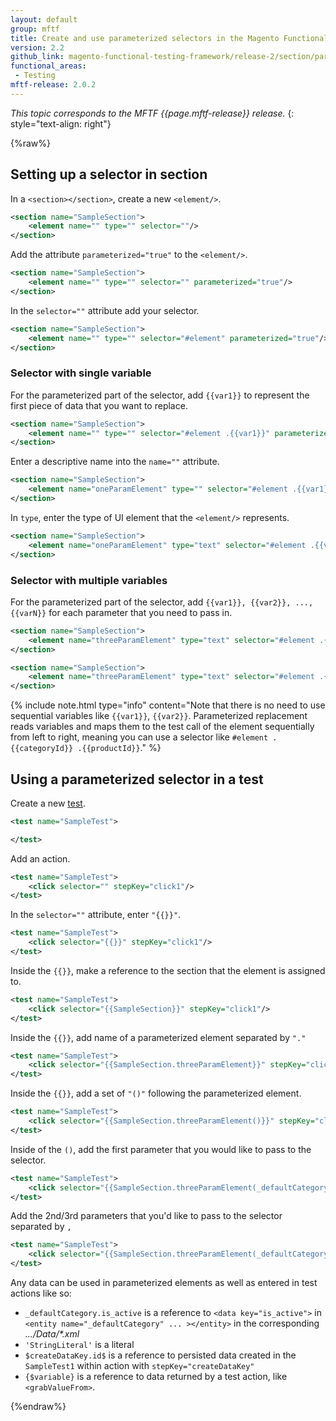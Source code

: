 ```yaml
---
layout: default
group: mftf
title: Create and use parameterized selectors in the Magento Functional Testing Framework
version: 2.2
github_link: magento-functional-testing-framework/release-2/section/parameterized-selectors.md
functional_areas:
 - Testing
mftf-release: 2.0.2
---
```


_This topic corresponds to the MFTF {{page.mftf-release}} release._
{: style="text-align: right"}

{%raw%}

## Setting up a selector in section

In a `<section></section>`, create a new `<element/>`.

```xml
<section name="SampleSection">
    <element name="" type="" selector=""/>
</section>
```

Add the attribute `parameterized="true"` to the `<element/>`.

```xml
<section name="SampleSection">
    <element name="" type="" selector="" parameterized="true"/>
</section>
```

In the `selector=""` attribute add your selector.

```xml
<section name="SampleSection">
    <element name="" type="" selector="#element" parameterized="true"/>
</section>
```

### Selector with single variable

For the parameterized part of the selector, add `{{var1}}` to represent the first piece of data that you want to replace.

```xml
<section name="SampleSection">
    <element name="" type="" selector="#element .{{var1}}" parameterized="true"/>
</section>
```

Enter a descriptive name into the `name=""` attribute.

```xml
<section name="SampleSection">
    <element name="oneParamElement" type="" selector="#element .{{var1}}" parameterized="true"/>
</section>
```

In `type`, enter the type of UI element that the `<element/>` represents.

```xml
<section name="SampleSection">
    <element name="oneParamElement" type="text" selector="#element .{{var1}}" parameterized="true"/>
</section>
```

### Selector with multiple variables

For the parameterized part of the selector, add `{{var1}}, {{var2}}, ..., {{varN}}` for each parameter that you need to pass in.

```xml
<section name="SampleSection">
    <element name="threeParamElement" type="text" selector="#element .{{var1}} .{{var2}}" parameterized="true"/>
</section>
```

```xml
<section name="SampleSection">
    <element name="threeParamElement" type="text" selector="#element .{{var1}} .{{var2}}-{{var3}}" parameterized="true"/>
</section>
```

{%
include note.html
type="info"
content="Note that there is no need to use sequential variables like `{{var1}}`, `{{var2}}`.
Parameterized replacement reads variables and maps them to the test call of the element sequentially from left to right, meaning you can use a selector like `#element .{{categoryId}} .{{productId}}`."
%}

## Using a parameterized selector in a test

Create a new [test].

```xml
<test name="SampleTest">

</test>
```

Add an action.

```xml
<test name="SampleTest">
    <click selector="" stepKey="click1"/>
</test>
```

In the `selector=""` attribute, enter `"{{}}"`.

```xml
<test name="SampleTest">
    <click selector="{{}}" stepKey="click1"/>
</test>
```

Inside the `{{}}`, make a reference to the section that the element is assigned to.

```xml
<test name="SampleTest">
    <click selector="{{SampleSection}}" stepKey="click1"/>
</test>
```

Inside the `{{}}`, add name of a parameterized element separated by `"."`

```xml
<test name="SampleTest">
    <click selector="{{SampleSection.threeParamElement}}" stepKey="click1"/>
</test>
```

Inside the `{{}}`, add a set of `"()"` following the parameterized element.

```xml
<test name="SampleTest">
    <click selector="{{SampleSection.threeParamElement()}}" stepKey="click1"/>
</test>
```

Inside of the `()`, add the first parameter that you would like to pass to the selector.

```xml
<test name="SampleTest">
    <click selector="{{SampleSection.threeParamElement(_defaultCategory.is_active)}}" stepKey="click1"/>
</test>
```

Add the 2nd/3rd parameters that you'd like to pass to the selector separated by `, `

```xml
<test name="SampleTest">
    <click selector="{{SampleSection.threeParamElement(_defaultCategory.is_active,'StringLiteral',$createDataKey.id$)}}" stepKey="click1"/>
</test>
```

Any data can be used in parameterized elements as well as entered in test actions like so:

* `_defaultCategory.is_active` is a reference to `<data key="is_active">` in `<entity name="_defaultCategory" ... ></entity>` in the corresponding _.../Data/*.xml_
* `'StringLiteral'` is a literal
* `$createDataKey.id$` is a reference to persisted data created in the `SampleTest1` within action with `stepKey="createDataKey"`
* `{$variable}` is a reference to data returned by a test action, like `<grabValueFrom>`.

{%endraw%}


<!-- LINK DEFINITIONS -->

<!-- Internal -->

[test]: ../test.html